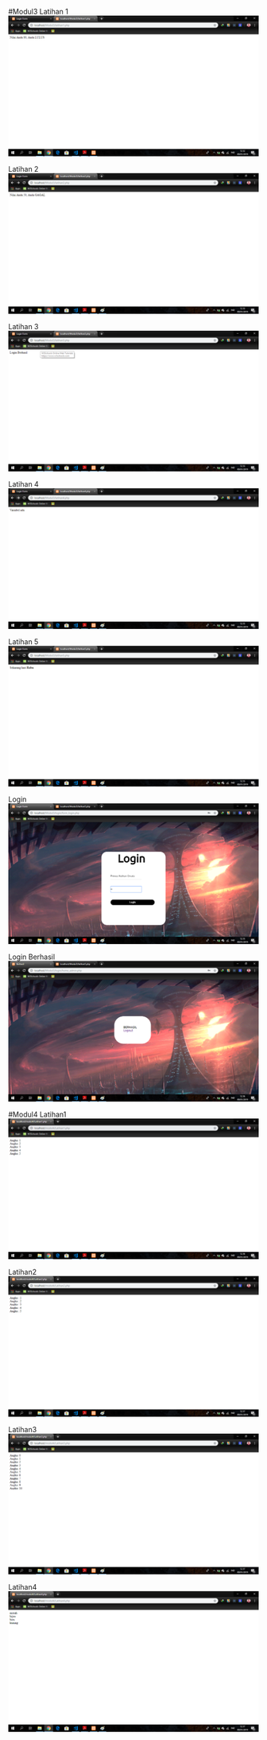 #Modul3
Latihan 1
![alt text](https://github.com/primusnathan/Praktikum2/blob/master/Modul3/Screenshot/latihan1.png)

Latihan 2
![alt text](https://github.com/primusnathan/Praktikum2/blob/master/Modul3/Screenshot/latihan2.png)


Latihan 3
![alt text](https://github.com/primusnathan/Praktikum2/blob/master/Modul3/Screenshot/latihan3.png)


Latihan 4
![alt text](https://github.com/primusnathan/Praktikum2/blob/master/Modul3/Screenshot/latihan4.png)


Latihan 5
![alt text](https://github.com/primusnathan/Praktikum2/blob/master/Modul3/Screenshot/latihan5.png)

Login
![alt text](https://github.com/primusnathan/Praktikum2/blob/master/Modul3/Screenshot/login.png)

Login Berhasil
![alt text](https://github.com/primusnathan/Praktikum2/blob/master/Modul3/Screenshot/berhasil.png)

#Modul4
Latihan1
![alt text](https://github.com/primusnathan/Praktikum2/blob/master/Modul4/Screenshot/Latihan1.png)

Latihan2
![alt text](https://github.com/primusnathan/Praktikum2/blob/master/Modul4/Screenshot/Latihan2.png)

Latihan3
![alt text](https://github.com/primusnathan/Praktikum2/blob/master/Modul4/Screenshot/Latihan3.png)

Latihan4
![alt text](https://github.com/primusnathan/Praktikum2/blob/master/Modul4/Screenshot/Latihan4.png)

